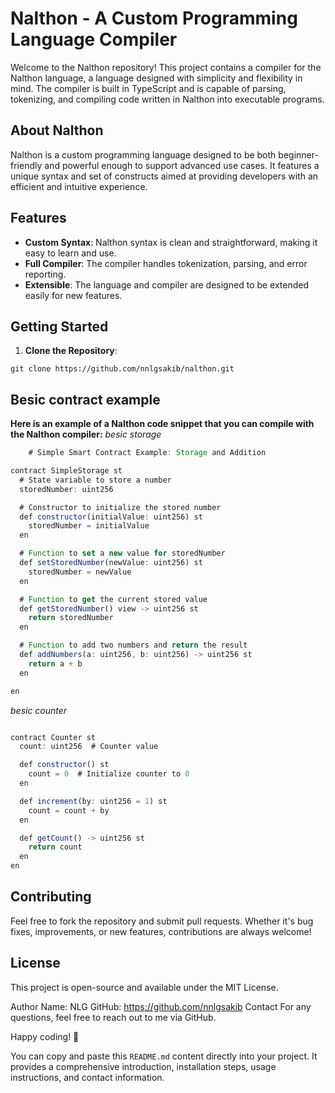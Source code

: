 # Nalthon - A Custom Programming Language Compiler

Welcome to the Nalthon repository! This project contains a compiler for the Nalthon language, a language designed with simplicity and flexibility in mind. The compiler is built in TypeScript and is capable of parsing, tokenizing, and compiling code written in Nalthon into executable programs.

## About Nalthon

Nalthon is a custom programming language designed to be both beginner-friendly and powerful enough to support advanced use cases. It features a unique syntax and set of constructs aimed at providing developers with an efficient and intuitive experience.

## Features

- **Custom Syntax**: Nalthon syntax is clean and straightforward, making it easy to learn and use.
- **Full Compiler**: The compiler handles tokenization, parsing, and error reporting.
- **Extensible**: The language and compiler are designed to be extended easily for new features.

## Getting Started

1. **Clone the Repository**:

```shell
git clone https://github.com/nnlgsakib/nalthon.git
```
   

## Besic contract example 

**Here is an example of a Nalthon code snippet that you can compile with the Nalthon compiler:**
*besic storage*

```javascript
    # Simple Smart Contract Example: Storage and Addition

contract SimpleStorage st
  # State variable to store a number
  storedNumber: uint256

  # Constructor to initialize the stored number
  def constructor(initialValue: uint256) st
    storedNumber = initialValue
  en

  # Function to set a new value for storedNumber
  def setStoredNumber(newValue: uint256) st
    storedNumber = newValue
  en

  # Function to get the current stored value
  def getStoredNumber() view -> uint256 st
    return storedNumber
  en

  # Function to add two numbers and return the result
  def addNumbers(a: uint256, b: uint256) -> uint256 st
    return a + b
  en

en

```
*besic counter*

```javascript

contract Counter st
  count: uint256  # Counter value

  def constructor() st
    count = 0  # Initialize counter to 0
  en

  def increment(by: uint256 = 1) st
    count = count + by
  en

  def getCount() -> uint256 st
    return count
  en
en


```

## Contributing

Feel free to fork the repository and submit pull requests. Whether it's bug fixes, improvements, or new features, contributions are always welcome!

## License
This project is open-source and available under the MIT License.

Author
Name: NLG
GitHub: https://github.com/nnlgsakib
Contact
For any questions, feel free to reach out to me via GitHub.

Happy coding! 🚀



You can copy and paste this `README.md` content directly into your project. It provides a comprehensive introduction, installation steps, usage instructions, and contact information.
